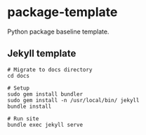 # package-template
Python package baseline template.


## Jekyll template

```terminal
# Migrate to docs directory
cd docs

# Setup
sudo gem install bundler
sudo gem install -n /usr/local/bin/ jekyll
bundle install

# Run site
bundle exec jekyll serve
```
